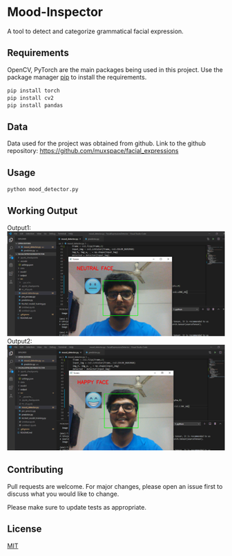 # Mood-Inspector
A tool to detect and categorize grammatical facial expression.

## Requirements

OpenCV, PyTorch are the main packages being used in this project.
Use the package manager [pip](https://pip.pypa.io/en/stable/) to install the requirements.

```bash
pip install torch
pip install cv2
pip install pandas
```

## Data

Data used for the project was obtained from github. Link to the github repository: https://github.com/muxspace/facial_expressions

## Usage

```bash
python mood_detector.py
```

## Working Output 
Output1: ![Sample output](output/Application_screenshot.png)
Output2: ![Sample output](output/Application_screenshot2.png)

## Contributing
Pull requests are welcome. For major changes, please open an issue first to discuss what you would like to change.

Please make sure to update tests as appropriate.

## License
[MIT](https://choosealicense.com/licenses/mit/)
